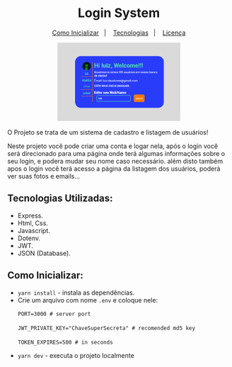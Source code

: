 
<h1 align="center">Login System</h1>

<p align="center">
   <a href="#Como-Inicializar">Como Inicializar</a>&nbsp;&nbsp;&nbsp;|&nbsp;&nbsp;&nbsp;
   <a href="#Tecnologias-Utilizadas">Tecnologias</a>&nbsp;&nbsp;&nbsp;|&nbsp;&nbsp;&nbsp;
   <a href="/LICENSE">Licença</a>
</p>

<a href="https://github.com/DinowSauron/Projeto-Next-Level-Week-6-Together" title="letmeask" >
    <p align="center">
        <img 
        src="./pictures/main_page.png"
        width="55%"
        />
    </p>
</a>


O Projeto se trata de um sistema de cadastro e listagem de usuários!

Neste projeto você pode criar uma conta e logar nela, após o login você será direcionado para uma página onde terá algumas informações sobre o seu login, e podera mudar seu nome caso necessário.
além disto também apos o login você terá acesso a página da listagem dos usuários, poderá ver suas fotos e emails... 

## Tecnologias Utilizadas:

* Express.
* Html, Css.
* Javascript.
* Dotenv.
* JWT.
* JSON (Database).


## Como Inicializar:

* ``yarn install`` - instala as dependências.
* Crie um arquivo com nome ``.env`` e coloque nele:
  ```.env
  PORT=3000 # server port

  JWT_PRIVATE_KEY="ChaveSuperSecreta" # recomended md5 key

  TOKEN_EXPIRES=500 # in seconds
  ```
* ``yarn dev`` - executa o projeto localmente
